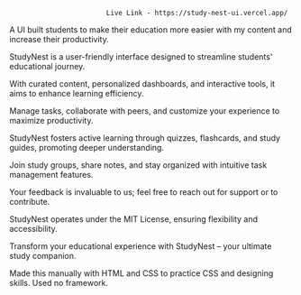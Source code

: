                             Live Link - https://study-nest-ui.vercel.app/

A UI built students to make their education more easier with my content and increase their productivity. 

StudyNest is a user-friendly interface designed to streamline students' educational journey. 

With curated content, personalized dashboards, and interactive tools, it aims to enhance learning efficiency. 

Manage tasks, collaborate with peers, and customize your experience to maximize productivity. 

StudyNest fosters active learning through quizzes, flashcards, and study guides, promoting deeper understanding. 

Join study groups, share notes, and stay organized with intuitive task management features. 

Your feedback is invaluable to us; feel free to reach out for support or to contribute. 

StudyNest operates under the MIT License, ensuring flexibility and accessibility. 

Transform your educational experience with StudyNest – your ultimate study companion.

Made this manually with HTML and CSS to practice CSS and designing skills. Used no framework.
